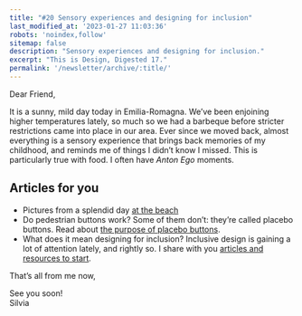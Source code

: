 ```yaml
---
title: "#20 Sensory experiences and designing for inclusion"
last_modified_at: '2023-01-27 11:03:36'
robots: 'noindex,follow'
sitemap: false
description: "Sensory experiences and designing for inclusion."
excerpt: "This is Design, Digested 17."
permalink: '/newsletter/archive/:title/'
---
```

Dear Friend,

It is a sunny, mild day today in Emilia-Romagna. We’ve been enjoining higher temperatures lately, so much so we had a barbeque before stricter restrictions came into place in our area. Ever since we moved back, almost everything is a sensory experience that brings back memories of my childhood, and reminds me of things I didn’t know I missed. This is particularly true with food. I often have *Anton Ego* moments.

## Articles for you

<ul class="smd-ul">
  <li>Pictures from a splendid day <a href="https://silviamaggidesign.com/photography/at-the-beach/" title="See the post on my website">at the beach</a></li>
  <li>Do pedestrian buttons work? Some of them don’t: they’re called placebo buttons. Read about <a href="https://silviamaggidesign.com/design/the-purpose-of-placebo-buttons/" title="Go to the post on my website">the purpose of placebo buttons</a>.</li>
  <li>What does it mean designing for inclusion? Inclusive design is gaining a lot of attention lately, and rightly so. I share with you <a href="https://silviamaggidesign.com/design-digested/designing-for-inclusion/" title="Read Design, Digested 17">articles and resources to start</a>.</li>
</ul>


That’s all from me now,

<p class="detached">See you soon!<br>
Silvia</p>
